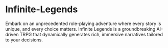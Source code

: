 # Infinite-Legends
Embark on an unprecedented role-playing adventure where every story is unique, and every choice matters. Infinite Legends is a groundbreaking AI-driven TRPG that dynamically generates rich, immersive narratives tailored to your decisions.
